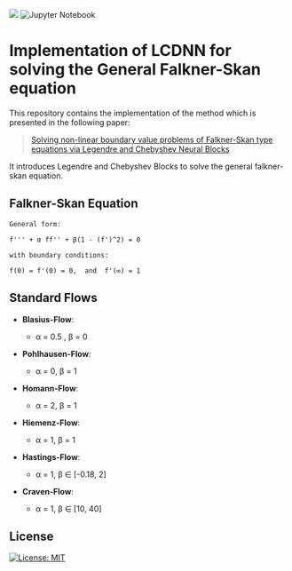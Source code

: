 [![](https://img.shields.io/badge/python-3.10+-blue.svg)](https://www.python.org/downloads/)
![Jupyter Notebook](https://img.shields.io/badge/jupyter-%23FA0F00.svg?logo=jupyter&logoColor=white)

# Implementation of LCDNN for solving the General Falkner-Skan equation

This repository contains the implementation of the method which is presented in the following paper:

> [Solving non-linear boundary value problems of Falkner-Skan type equations via Legendre and Chebyshev Neural Blocks](https://doi.org/10.48550/arXiv.2308.03337)

It introduces Legendre and Chebyshev Blocks to solve the general falkner-skan equation.


## Falkner-Skan Equation

    General form:
    
    f''' + α ff'' + β(1 - (f')^2) = 0
    
    with boundary conditions:
    
    f(0) = f'(0) = 0,  and  f'(∞) = 1

## Standard Flows

- **Blasius-Flow**:
    - α = 0.5 , β = 0

- **Pohlhausen-Flow**:
    - α = 0,  β = 1

- **Homann-Flow**:
    - α = 2,  β = 1

- **Hiemenz-Flow**:
    - α = 1,  β = 1

- **Hastings-Flow**:
    - α = 1,  β ∈ [-0.18, 2]

- **Craven-Flow**:
    - α = 1, β ∈ [10, 40]
 
 
## License
[![License: MIT](https://img.shields.io/badge/License-MIT-green.svg)](https://opensource.org/licenses/MIT)
